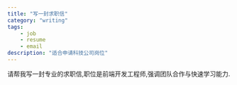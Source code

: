 ```yaml
---
title: "写一封求职信"
category: "writing"
tags:
    - job
    - resume
    - email
description: "适合申请科技公司岗位"
---
```


请帮我写一封专业的求职信,职位是前端开发工程师,强调团队合作与快速学习能力.